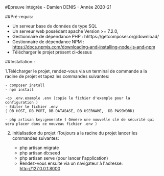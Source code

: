 #Epreuve intégrée - Damien DENIS - Année 2020-21

##Pré-requis: 
- Un serveur base de données de type SQL
- Un serveur web possédant apache Version >= 7.2.0,
- Gestionnaire de dépendance PHP : hhttps://getcomposer.org/download/
- Gestionnaire de dépendance NPM : https://docs.npmjs.com/downloading-and-installing-node-js-and-npm
- Télécharger le projet présent ci-dessus

##Installation : 

1.Télécharger le projet, rendez-vous via un terminal de commande a la racine de projet et tapez les commandes suivantes:

    - composer install
    - npm install
    
    -cp .env.example .env (copie le fichier d'exemple pour la configuration )
    - Editer le fichier .env 
    ( DB_HOST, DB_PORT, DB_DATABASE, DB_USERNAME,  DB_PASSWORD)

    - php artisan key:generate ( Génère une nouvelle clé de sécurité qui sera placer dans ce nouveau fichier .env )
    
2. Initialisation du projet :Toujours a la racine du projet lancer les commandes suivantes:

    - php artisan migrate 
    - php artisan db:seed
    - php artisan serve  (pour lancer l'application)
    - Rendez-vous ensuite via un navigateur à l'adresse: http://127.0.0.1:8000 

